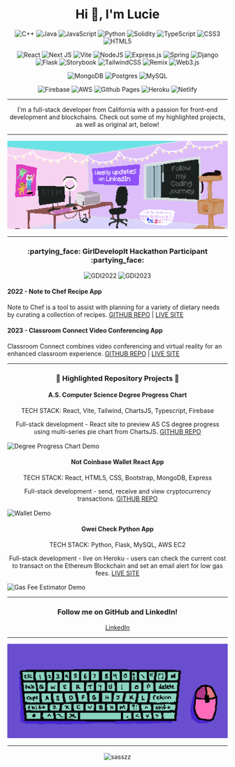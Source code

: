 <h1 align="center">Hi 👋, I'm Lucie</h1>

<div align="center">
  
![C++](https://img.shields.io/badge/c++-%2300599C.svg?style=for-the-badge&logo=c%2B%2B&logoColor=white)
![Java](https://img.shields.io/badge/java-%23ED8B00.svg?style=for-the-badge&logo=openjdk&logoColor=white)
![JavaScript](https://img.shields.io/badge/javascript-%23323330.svg?style=for-the-badge&logo=javascript&logoColor=%23F7DF1E)
![Python](https://img.shields.io/badge/python-3670A0?style=for-the-badge&logo=python&logoColor=ffdd54)
![Solidity](https://img.shields.io/badge/Solidity-%23363636.svg?style=for-the-badge&logo=solidity&logoColor=white)
![TypeScript](https://img.shields.io/badge/typescript-%23007ACC.svg?style=for-the-badge&logo=typescript&logoColor=white)
![CSS3](https://img.shields.io/badge/css3-%231572B6.svg?style=for-the-badge&logo=css3&logoColor=white)
![HTML5](https://img.shields.io/badge/html5-%23E34F26.svg?style=for-the-badge&logo=html5&logoColor=white)

![React](https://img.shields.io/badge/react-%2320232a.svg?style=for-the-badge&logo=react&logoColor=%2361DAFB)
![Next JS](https://img.shields.io/badge/Next-black?style=for-the-badge&logo=next.js&logoColor=white)
![Vite](https://img.shields.io/badge/vite-%23646CFF.svg?style=for-the-badge&logo=vite&logoColor=white)
![NodeJS](https://img.shields.io/badge/node.js-6DA55F?style=for-the-badge&logo=node.js&logoColor=white)
![Express.js](https://img.shields.io/badge/express.js-%23404d59.svg?style=for-the-badge&logo=express&logoColor=%2361DAFB)
![Spring](https://img.shields.io/badge/spring-%236DB33F.svg?style=for-the-badge&logo=spring&logoColor=white)
![Django](https://img.shields.io/badge/django-%23092E20.svg?style=for-the-badge&logo=django&logoColor=white)
![Flask](https://img.shields.io/badge/flask-%23000.svg?style=for-the-badge&logo=flask&logoColor=white)
![Storybook](https://img.shields.io/badge/-Storybook-FF4785?style=for-the-badge&logo=storybook&logoColor=white)
![TailwindCSS](https://img.shields.io/badge/tailwindcss-%2338B2AC.svg?style=for-the-badge&logo=tailwind-css&logoColor=white)
![Remix](https://img.shields.io/badge/remix-%23000.svg?style=for-the-badge&logo=remix&logoColor=white)
![Web3.js](https://img.shields.io/badge/web3.js-F16822?style=for-the-badge&logo=web3.js&logoColor=white)

![MongoDB](https://img.shields.io/badge/MongoDB-%234ea94b.svg?style=for-the-badge&logo=mongodb&logoColor=white)
![Postgres](https://img.shields.io/badge/postgres-%23316192.svg?style=for-the-badge&logo=postgresql&logoColor=white)
![MySQL](https://img.shields.io/badge/mysql-%2300f.svg?style=for-the-badge&logo=mysql&logoColor=white)

![Firebase](https://img.shields.io/badge/firebase-%23039BE5.svg?style=for-the-badge&logo=firebase)
![AWS](https://img.shields.io/badge/AWS-%23FF9900.svg?style=for-the-badge&logo=amazon-aws&logoColor=white)
![Github Pages](https://img.shields.io/badge/github%20pages-121013?style=for-the-badge&logo=github&logoColor=white)
![Heroku](https://img.shields.io/badge/heroku-%23430098.svg?style=for-the-badge&logo=heroku&logoColor=white)
![Netlify](https://img.shields.io/badge/netlify-%23000000.svg?style=for-the-badge&logo=netlify&logoColor=#00C7B7)

</div>

<hr>

<p align="center"> I'm a full-stack developer from California with a passion for front-end development and blockchains. Check out some of my highlighted projects, as well as original art, below! </p>
<hr>

<img src="pixel-art-room-gif.gif" alt="Pixel Art Room">  

<hr>

<h3 align="center">:partying_face: GirlDevelopIt Hackathon Participant :partying_face:</h3>
<div align="center">
  <img src="https://github.com/sasszz/sasszz/assets/95937955/286ec957-e8c8-4088-91f8-46af0454519e" width="100" height="100" alt="GDI2022">
  <img src="https://github.com/sasszz/sasszz/assets/95937955/87cf1fc4-d673-4f8c-be9c-a08e50a9aabf" width="100" height="100" alt="GDI2023">
</div>

<h4>2022 - Note to Chef Recipe App</h4>
<p>Note to Chef is a tool to assist with planning for a variety of dietary needs by curating a collection of recipes.
<a href="https://github.com/tinalr/recipebox-gdihackathon2022" target="_blank" rel="noopener noreferrer">GITHUB REPO</a>
<span> | </span>
<a href="https://www.notetochef-gdihackathon22.com/" target="_blank" rel="noopener noreferrer">LIVE SITE</a></p>

<h4>2023 - Classroom Connect Video Conferencing App</h4>
<p>Classroom Connect combines video conferencing and virtual reality for an enhanced classroom experience.
<a href="https://github.com/sasszz/classroom-connect-mern" target="_blank" rel="noopener noreferrer">GITHUB REPO</a>
<span> | </span>
<a href="https://github.com/sasszz/classroom-connect-mern" target="_blank" rel="noopener noreferrer">LIVE SITE</a></p>

<hr>

<h3 align="center">🌱 Highlighted Repository Projects 🌱</h3>

<h4 align="center">A.S. Computer Science Degree Progress Chart </h4> 
  <p align="center">TECH STACK: React, Vite, Tailwind, ChartsJS, Typescript, Firebase </p>
  <p align="center">Full-stack development - React site to preview AS CS degree progress using multi-series pie chart from ChartsJS. 
  <a href="https://github.com/sasszz/degree-progress" target="_blank" rel="noopener noreferrer">GITHUB REPO</a></p>
  <img align="center" src="dpc-demo.gif" alt="Degree Progress Chart Demo"
 
<hr>

<h4 align="center">Not Coinbase Wallet React App</h4> 
  <p align="center">TECH STACK: React, HTML5, CSS, Bootstrap, MongoDB, Express </p>
  <p align="center">Full-stack development - send, receive and view cryptocurrency transactions. 
  <a href="https://github.com/sasszz/self-custody-wallet-react-app" target="_blank" rel="noopener noreferrer">GITHUB REPO</a></p>
  <img align="center" src="ncb-demo.gif" alt="Wallet Demo"
 
<hr>
 
<h4 align="center">Gwei Check Python App</h4> 
<p align="center">TECH STACK: Python, Flask, MySQL, AWS EC2 </p>
<p align="center">Full-stack development - live on Heroku - users can check the current cost to transact on the Ethereum Blockchain and set an email alert for low gas fees. 
<a href="https://www.gweicheck.app" target="_blank" rel="noopener noreferrer">LIVE SITE</a></p>
<img align="center" src="demo.gif" alt="Gas Fee Estimator Demo"
 <hr>
  
<hr>

<h3 align="center">Follow me on GitHub and LinkedIn!</h3>
<p align="center"><a href="https://www.linkedin.com/in/lucie-c-sasszz" target="_blank" rel="noreferrer">LinkedIn</a></h3>
<hr>


<img src="pixel-art-keyboard.gif" alt="Pixel Art Keyboard Gif">

<hr>

<p align="center"> 

<p align="center"><img align="center" src="https://github-readme-streak-stats.herokuapp.com/?user=sasszz&" alt="sasszz" /></p>
